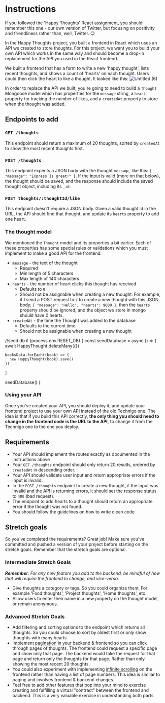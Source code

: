 # Instructions
If you followed the 'Happy Thoughts' React assignment, you should remember this one - our own version of Twitter, but focusing on positivity and friendliness rather than, well, Twitter. 😉

In the Happy Thoughts project, you built a frontend in React which uses an API we created to store thoughts. For this project, we want you to build your own API which works in the same way and should become a drop-in replacement for the API you used in the React frontend.

We built a frontend that has a form to write a new 'happy thought', lists recent thoughts, and shows a count of 'hearts' on each thought. Users could then click the heart to like a thought. It looked like this:
![Untitled (6)](https://github.com/Technigo/project-happy-thoughts-api/assets/51529201/83233e11-75cf-467e-aa71-4e5909f3fd14)

In order to replace the API we built, you're going to need to build a `Thought` Mongoose model which has properties for the `message` string, a `heart` property for tracking the number of likes, and a `createdAt` property to store when the thought was added.
## Endpoints to add

### `GET /thoughts`
This endpoint should return a maximum of 20 thoughts, sorted by `createdAt` to show the most recent thoughts first.

### `POST /thoughts`
This endpoint expects a JSON body with the thought `message`, like this: `{ "message": "Express is great!" }`. If the input is valid (more on that below), the thought should be saved, and the response should include the saved thought object, including its `_id`.

### `POST thoughts/:thoughtId/like`
This endpoint doesn't require a JSON body. Given a valid thought id in the URL, the API should find that thought, and update its `hearts` property to add one heart.

### The thought model
We mentioned the `Thought` model and its properties a bit earlier. Each of these properties has some special rules or validations which you must implement to make a good API for the frontend:
- `message` - the text of the thought
  - Required
  - Min length of 5 characters
  - Max length of 140 characters
- `hearts` - the number of heart clicks this thought has received
  - Defaults to `0`
  - Should not be assignable when creating a new thought. For example, if I send a POST request to `/` to create a new thought with this JSON body; `{ "message": "Hello", "hearts": 9000 }`, then the `hearts` property should be ignored, and the object we store in mongo should have 0 hearts.
- `createdAt` - the time the Thought was added to the database
  - Defaults to the current time
  - Should not be assignable when creating a new thought

//seed db
if (process.env.RESET_DB) {
  const seedDatabase = async () => {
    await HappyThought.deleteMany({})

    booksData.forEach((book) => {
      new HappyThought(book).save()
    })
  }

  seedDatabase()
}

### Using your API
Once you've created your API, you should deploy it, and update your frontend project to use your own API instead of the old Technigo one. The idea is that if you build this API correctly, **the only thing you should need to change in the frontend code is the URL to the API,** to change it from the Technigo one to the one you deploy.

## Requirements
- Your API should implement the routes exactly as documented in the instructions above
- Your `GET /thoughts` endpoint should only return 20 results, ordered by `createdAt` in descending order.
- Your API should validate user input and return appropriate errors if the input is invalid.
- In the `POST /thoughts` endpoint to create a new thought, if the input was invalid and the API is returning errors, it should set the response status to `400` (bad request).
- The endpoint to add hearts to a thought should return an appropriate error if the thought was not found.
- You should follow the guidelines on how to write clean code

## Stretch goals
So you’ve completed the requirements? Great job! Make sure you've committed and pushed a version of your project before starting on the stretch goals. Remember that the stretch goals are optional.

### Intermediate Stretch Goals
***Remember**: For any new feature you add to the backend, be mindful of how that will require the frontend to change, and vice-versa.*
- Give thoughts a category or tags. So you could organize them. For example 'Food thoughts', 'Project thoughts', 'Home thoughts', etc.
- Allow users to enter their name in a new property on the thought model, or remain anonymous.

### Advanced Stretch Goals
- Add filtering and sorting options to the endpoint which returns all thoughts. So you could choose to sort by oldest first or only show thoughts with many hearts.
- Implement [pagination](https://stackoverflow.com/questions/5539955/how-to-paginate-with-mongoose-in-node-js) in your backend & frontend so you can click through pages of thoughts. The frontend could request a specific page and show only that page. The backend would take the request for that page and return only the thoughts for that page. Rather than only showing the most recent 20 thoughts. 
- You could also experiment with implementing [infinite scrolling](https://www.npmjs.com/package/react-infinite-scroller) on the frontend rather than having a list of page numbers. This idea is similar to paging and involves frontend & backend changes.
- Feel free to add other features that pop into your mind to exercise creating and fulfilling a virtual "contract" between the frontend and backend. This is a very valuable exercise in understanding both parts.
